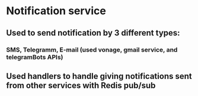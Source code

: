 # Notification service

## Used to send notification by 3 different types:
### SMS, Telegramm, E-mail (used vonage, gmail service, and telegramBots APIs)

## Used handlers to handle giving notifications sent from other services with Redis pub/sub
